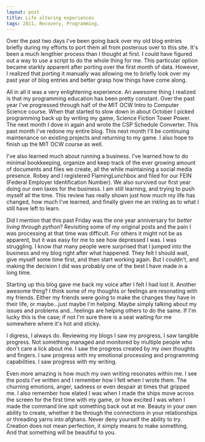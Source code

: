 ```yaml
---
layout: post
title: Life altering experiences
tags: 2011, Recovery, Programming,  
---
```


Over the past two days I've been going back over my old blog entries briefly during my efforts to port them all from posterous over to this site. It's been a much lengthier process than I thought at first. I could have figured out a way to use a script to do the whole thing for me. This particular option became starkly apparent after porting over the first month of data. However, I realized that porting it manually was allowing me to briefly look over my past year of blog entries and better grasp how things have come along.

All in all it was a very enlightening experience. An awesome thing I realized is that my programming education has been pretty constant. Over the past year I've progressed through half of the MIT OCW Intro to Computer Science course. When that started to slow down in about October I picked programming back up by writing my game, Science Fiction Tower Power. The next month I dove in again and wrote the CSP Schedule Converter. This past month I've redone my entire blog. This next month I'll be continuing maintenance on existing projects and returning to my game. I also hope to finish up the MIT OCW course as well.

I've also learned much about running a business. I've learned how to do minimal bookkeeping, organize and keep track of the ever growing amount of documents and files we create, all the while maintaining a social media presence. Robey and I registered FlamingLunchbox and filed for our FEIN (Federal Employer Identification Number). We also survived our first year doing our own taxes for the business. I am still learning, and trying to push myself all the time. This review has really shown just how much my life has changed, how much I've learned, and finally given me an inkling as to what I still have left to learn.

Did I mention that this past Friday was the one year anniversary for *better living through python*?  Revisiting some of my original posts and the pain I was processing at that time was difficult. For others it might not be as apparent, but it was easy for me to see how depressed I was.  I was struggling.  I know that many people were surprised that I jumped into the business and my blog right after what happened.  They felt I should wait, give myself some time first, and then start working again.  But I couldn't, and making the decision I did was probably one of the best I have made in a long time.  

Starting up this blog gave me back my voice after I felt I had lost it.  Another awesome thing?  I think some of my thoughts or feelings are resonating with my friends.  Either my friends were going to make the changes they have in their life, or maybe...just maybe I'm helping.  Maybe simply talking about my issues and problems and...feelings are helping others to do the same.  If I'm lucky this is the case; if not I'm sure there is a seat waiting for me somewhere where it's hot and sticky.  

I digress, I always do.  Reviewing my blogs I saw my progress, I saw tangible progress.  Not something managed and monitored by multiple people who don't care a lick about me.  I saw the progress created by my own thoughts and fingers.  I saw progress with my emotional processing and programming capabilities.  I saw progress with my writing.  

Even more amazing is how much my own writing resonates within me.  I see the posts I've written and I remember how I felt when I wrote them.  The churning emotions, anger, sadness or even despair at times that gripped me.  I also remember how elated I was when I made the ships move across the screen for the first time with my game, or how excited I was when I made the command line spit something back out at me.  Beauty in your own ability to create, whether it be through the connections in your relationships or threading yarns into afghans.  Never deny yourself the ability to try.  Creation does not mean perfection, it simply means to make something.  And that something will be beautiful to you.  


